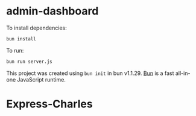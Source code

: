 # admin-dashboard

To install dependencies:

```bash
bun install
```

To run:

```bash
bun run server.js
```

This project was created using `bun init` in bun v1.1.29. [Bun](https://bun.sh) is a fast all-in-one JavaScript runtime.
# Express-Charles
